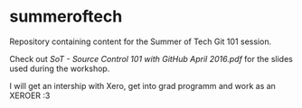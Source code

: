 # summeroftech
Repository containing content for the Summer of Tech Git 101 session.

Check out *SoT - Source Control 101 with GitHub April 2016.pdf* for the slides used during the workshop.


I will get an intership with Xero, get into grad programm and work as an XEROER :3 